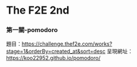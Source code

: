 # The F2E 2nd
### 第一關-pomodoro

題目：https://challenge.thef2e.com/works?stage=1&orderBy=created_at&sort=desc
呈現網址： https://koo22952.github.io/pomodoro/
